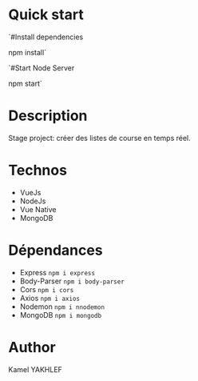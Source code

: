 # Quick start

`#Install dependencies

npm install`

`#Start Node Server

npm start`

# Description
Stage project: créer des listes de course en temps réel.

# Technos
* VueJs
* NodeJs
* Vue Native
* MongoDB

# Dépendances
* Express `npm i express`
* Body-Parser `npm i body-parser`
* Cors `npm i cors`
* Axios `npm i axios`
* Nodemon `npm i nnodemon`
* MongoDB `npm i mongodb`

# Author
Kamel YAKHLEF
